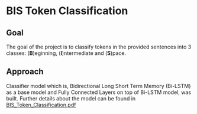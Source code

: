 # BIS Token Classification
## Goal
The goal of the project is to classify tokens in the provided sentences into 3 classes: (**B**)eginning, (**I**)ntermediate and (**S**)pace.

## Approach
Classifier model which is, Bidirectional Long Short Term Memory (Bi-LSTM) as a base model and Fully Connected Layers on top of Bi-LSTM model, was built. Further details about the model can be found in  [BIS_Token_Classification.pdf](BIS_Token_Classification.pdf)